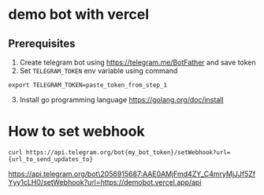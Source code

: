 # demo bot with vercel

## Prerequisites

1. Create telegram bot using https://telegram.me/BotFather and save token
2. Set `TELEGRAM_TOKEN` env variable using command
```
export TELEGRAM_TOKEN=paste_token_from_step_1
```
3. Install go programming language https://golang.org/doc/install

# How to set webhook

```
curl https://api.telegram.org/bot{my_bot_token}/setWebhook?url={url_to_send_updates_to}
```
https://api.telegram.org/bot\2056915687:AAE0AMjFmd4ZY_C4mryMjJJf5ZfYyy1cLH0/setWebhook?url=https://demobot.vercel.app/api